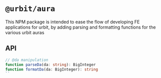 # `@urbit/aura`

This NPM package is intended to ease the flow of developing FE applications for urbit, by adding parsing and formatting functions for the various urbit auras 

## API

```typescript
// @da manipulation
function parseDa(da: string): BigInteger
function formatDa(da: BigInteger): string
``

